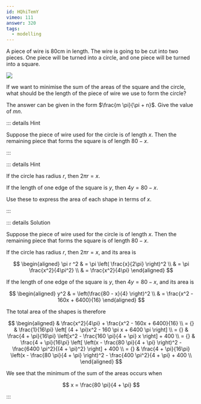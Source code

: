 ```yaml
---
id: HQhiTemY
vimeo: 111
answer: 320
tags:
  - modelling
---
```


A piece of wire is $80\text{cm}$ in length. The wire is going to be cut into two
pieces. One piece will be turned into a circle, and one piece will be turned
into a square.

![](/img/learn/quad-35.svg)

If we want to minimise the sum of the areas of the square and the circle, what
should be the length of the piece of wire we use to form the circle?

The answer can be given in the form $\frac{m \pi}{\pi + n}$. Give the value of
$mn$.

::: details Hint

Suppose the piece of wire used for the circle is of length $x$. Then the
remaining piece that forms the square is of length $80 - x$.

:::

::: details Hint

If the circle has radius $r$, then $2\pi r = x$.

If the length of one edge of the square is $y$, then $4y = 80 - x$.

Use these to express the area of each shape in terms of $x$.

:::

::: details Solution

Suppose the piece of wire used for the circle is of length $x$. Then the
remaining piece that forms the square is of length $80 - x$.

If the circle has radius $r$, then $2\pi r = x$, and its area is

$$
\begin{aligned}
\pi r ^2
& = \pi \left( \frac{x}{2\pi} \right)^2 \\
& = \pi \frac{x^2}{4\pi^2} \\
& = \frac{x^2}{4\pi}
\end{aligned}
$$

If the length of one edge of the square is $y$, then $4y = 80 - x$, and its area
is

$$
\begin{aligned}
y^2
& = \left(\frac{80 - x}{4} \right)^2 \\
& = \frac{x^2 - 160x + 6400}{16}
\end{aligned}
$$

The total area of the shapes is therefore

$$
\begin{aligned}
& \frac{x^2}{4\pi} + \frac{x^2 - 160x + 6400}{16} \\
= {} & \frac{1}{16\pi} \left[ (4 + \pi)x^2 - 160 \pi x + 6400 \pi \right] \\
= {} & \frac{4 + \pi}{16\pi} \left[x^2 - \frac{160 \pi}{4 + \pi} x \right] + 400 \\
= {} & \frac{4 + \pi}{16\pi} \left[ \left(x - \frac{80 \pi}{4 + \pi} \right)^2 - \frac{6400 \pi^2}{(4 + \pi)^2} \right] + 400 \\
= {} & \frac{4 + \pi}{16\pi} \left(x - \frac{80 \pi}{4 + \pi} \right)^2 - \frac{400 \pi^2}{4 + \pi} + 400 \\
\end{aligned}
$$

We see that the minimum of the sum of the areas occurs when

$$
x = \frac{80 \pi}{4 + \pi}
$$

:::
